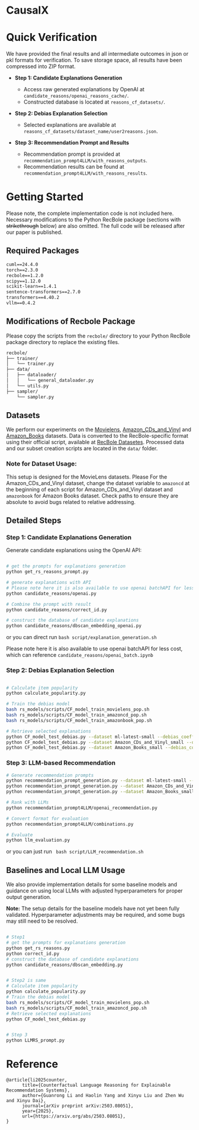 # CausalX

# Quick Verification

We have provided the final results and all intermediate outcomes in json or pkl formats for verification. To save storage space, all results have been compressed into ZIP format.

- **Step 1: Candidate Explanations Generation**

  - Access raw generated explanations by OpenAI at `candidate_reasons/openai_reasons_cache/`.
  - Constructed database is located at `reasons_cf_datasets/`.
- **Step 2: Debias Explanation Selection**

  - Selected explanations are available at `reasons_cf_datasets/dataset_name/user2reasons.json`.
- **Step 3: Recommendation Prompt and Results**

  - Recommendation prompt is provided at `recommendation_prompt4LLM/with_reasons_outputs`.
  - Recommendation results can be found at `recommendation_prompt4LLM/with_reasons_results`.

# Getting Started

Please note, the complete implementation code is not included here. Necessary modifications to the Python RecBole package (sections with ~~strikethrough~~ below) are also omitted. The full code will be released after our paper is published.

## Required Packages

```markdown
cuml==24.4.0
torch==2.3.0
recbole==1.2.0
scipy==1.12.0
scikit-learn==1.4.1
sentence-transformers==2.7.0
transformers==4.40.2
vllm==0.4.2
```

## Modifications of Recbole Package

Please copy the scripts from the `recbole/` directory to your Python RecBole package directory to replace the existing files.

```markdown
recbole/
├── trainer/
│   └── trainer.py
├── data/
│   ├── dataloader/
│   │   └── general_dataloader.py
│   └── utils.py
├── sampler/
    └── sampler.py
```

## Datasets

We perform our experiments on the [Movielens](https://files.grouplens.org/datasets/movielens/ml-latest-small.zip), [Amazon_CDs_and_Vinyl](https://jmcauley.ucsd.edu/data/amazon_v2/categoryFilesSmall/CDs_and_Vinyl_5.json.gz) and [Amazon_Books](https://jmcauley.ucsd.edu/data/amazon_v2/categoryFilesSmall/Books_5.json.gz) datasets. Data is converted to the RecBole-specific format using their official script, available at [RecBole Datasetes](https://github.com/RUCAIBox/RecSysDatasets). Processed data and our subset creation scripts are located in the `data/` folder.

### Note for Dataset Usage:

This setup is designed for the MovieLens datasets. Please For the Amazon_CDs_and_Vinyl dataset, change the dataset variable to `amazoncd` at the beginning of each script for Amazon_CDs_and_Vinyl dataset and `amazonbook` for Amazon Books dataset. Check paths to ensure they are absolute to avoid bugs related to relative addressing.

## Detailed Steps

### Step 1: Candidate Explanations Generation

Generate candidate explanations using the OpenAI API:

```bash

# get the prompts for explanations generation
python get_rs_reasons_prompt.py

# generate explanations with API
# Please note here it is also available to use openai batchAPI for less cost, which can reference candidate_reasons/openai_batch.ipynb
python candidate_reasons/openai.py

# Combine the prompt with result
python candidate_reasons/correct_id.py

# construct the database of candidate explanations
python candidate_reasons/dbscan_embedding_openai.py
```

or you can direct run `bash script/explanation_generation.sh`

Please note here it is also available to use openai batchAPI for less cost, which can reference `candidate_reasons/openai_batch.ipynb`

### Step 2: Debias Explanation Selection

```bash

# Calculate item popularity
python calculate_popularity.py

# Train the debias model
bash rs_models/scripts/CF_model_train_movielens_pop.sh
bash rs_models/scripts/CF_model_train_amazoncd_pop.sh
bash rs_models/scripts/CF_model_train_amazonbook_pop.sh

# Retrieve selected explanations
python CF_model_test_debias.py --dataset ml-latest-small --debias_coeffiecient 5 --best_model_path your_model_save_path
python CF_model_test_debias.py --dataset Amazon_CDs_and_Vinyl_small --debias_coeffiecient 1 --best_model_path your_model_save_path
python CF_model_test_debias.py --dataset Amazon_Books_small --debias_coeffiecient 1 --best_model_path your_model_save_path
```

### Step 3: LLM-based Recommendation

```bash
# Generate recommendation prompts
python recommendation_prompt_generation.py --dataset ml-latest-small --topk_reasons 5 --debias_coffecient 5
python recommendation_prompt_generation.py --dataset Amazon_CDs_and_Vinyl_small --topk_reasons 1 --debias_coffecient 1
python recommendation_prompt_generation.py --dataset Amazon_Books_small --topk_reasons 10 --debias_coffecient 1

# Rank with LLMs
python recommendation_prompt4LLM/openai_recommendation.py

# Convert format for evaluation
python recommendation_prompt4LLM/combinations.py

# Evaluate
python llm_evaluation.py
```

or you can just run ` bash script/LLM_recommendation.sh`

## Baselines and Local LLM Usage

We also provide implementation details for some baseline models and guidance on using local LLMs with adjusted hyperparameters for proper output generation.

**Note:** The setup details for the baseline models have not yet been fully validated. Hyperparameter adjustments may be required, and some bugs may still need to be resolved.

```bash

# Step1 
# get the prompts for explanations generation 
python get_rs_reasons.py 
python correct_id.py 
# construct the database of candidate explanations 
python candidate_reasons/dbscan_embedding.py 


# Step2 is same
# Calculate item popularity
python calculate_popularity.py
# Train the debias model
bash rs_models/scripts/CF_model_train_movielens_pop.sh
bash rs_models/scripts/CF_model_train_amazoncd_pop.sh
# Retrieve selected explanations
python CF_model_test_debias.py


# Step 3 
python LLMRS_prompt.py
```

# Reference

```
@article{li2025counter,
      title={Counterfactual Language Reasoning for Explainable Recommendation Systems}, 
      author={Guanrong Li and Haolin Yang and Xinyu Liu and Zhen Wu and Xinyu Dai},
      journal={arXiv preprint arXiv:2503.08051},
      year={2025},
      url={https://arxiv.org/abs/2503.08051}, 
}
```
